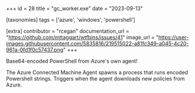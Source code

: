 +++
id = 28
title = "gc_worker.exe"
date = "2023-09-13"

[taxonomies]
tags = ['azure', 'windows', 'powershell']

[extra]
contributor = "rcegan"
documentation_url = "https://github.com/mttaggart/wtfbins/issues/41"
image_url = "https://user-images.githubusercontent.com/5835816/219515022-a81fc349-a045-4c20-961a-0fd1f0c57437.png"
+++

Base64-encoded PowerShell from Azure's own agent!

<!-- more -->
   
The Azure Connected Machine Agent spawns a process that runs encoded Powershell strings. Triggers when the agent downloads new policies from Azure. 
